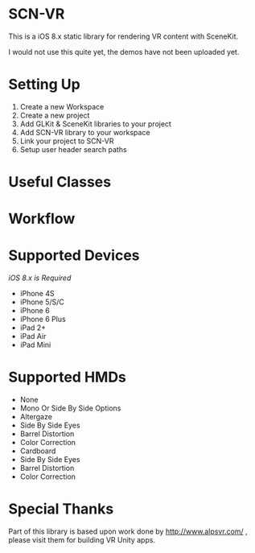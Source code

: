SCN-VR
======

This is a iOS 8.x static library for rendering VR content with SceneKit.

I would not use this quite yet, the demos have not been uploaded yet.

Setting Up
======

1. Create a new Workspace
2. Create a new project
3. Add GLKit & SceneKit libraries to your project
4. Add SCN-VR library to your workspace
5. Link your project to SCN-VR
6. Setup user header search paths

Useful Classes
======

Workflow
======

Supported Devices
======

*iOS 8.x is Required*

- iPhone 4S
- iPhone 5/S/C
- iPhone 6
- iPhone 6 Plus
- iPad 2+
- iPad Air
- iPad Mini

Supported HMDs
======

- None
 - Mono Or Side By Side Options
- Altergaze
 - Side By Side Eyes
 - Barrel Distortion
 - Color Correction
- Cardboard
 - Side By Side Eyes
 - Barrel Distortion
 - Color Correction

Special Thanks
======

Part of this library is based upon work done by http://www.alpsvr.com/ , please visit them for building VR Unity apps.
